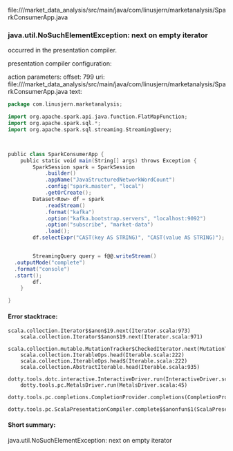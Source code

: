 file://<WORKSPACE>/market_data_analysis/src/main/java/com/linusjern/marketanalysis/SparkConsumerApp.java
### java.util.NoSuchElementException: next on empty iterator

occurred in the presentation compiler.

presentation compiler configuration:


action parameters:
offset: 799
uri: file://<WORKSPACE>/market_data_analysis/src/main/java/com/linusjern/marketanalysis/SparkConsumerApp.java
text:
```scala
package com.linusjern.marketanalysis;

import org.apache.spark.api.java.function.FlatMapFunction;
import org.apache.spark.sql.*;
import org.apache.spark.sql.streaming.StreamingQuery;



public class SparkConsumerApp {
    public static void main(String[] args) throws Exception {
        SparkSession spark = SparkSession
            .builder()
            .appName("JavaStructuredNetworkWordCount")
            .config("spark.master", "local")
            .getOrCreate();
        Dataset<Row> df = spark
            .readStream()
            .format("kafka")
            .option("kafka.bootstrap.servers", "localhost:9092")
            .option("subscribe", "market-data")
            .load();
        df.selectExpr("CAST(key AS STRING)", "CAST(value AS STRING)");


        StreamingQuery query = f@@.writeStream()
  .outputMode("complete")
  .format("console")
  .start();
        df.
    }

}

```



#### Error stacktrace:

```
scala.collection.Iterator$$anon$19.next(Iterator.scala:973)
	scala.collection.Iterator$$anon$19.next(Iterator.scala:971)
	scala.collection.mutable.MutationTracker$CheckedIterator.next(MutationTracker.scala:76)
	scala.collection.IterableOps.head(Iterable.scala:222)
	scala.collection.IterableOps.head$(Iterable.scala:222)
	scala.collection.AbstractIterable.head(Iterable.scala:935)
	dotty.tools.dotc.interactive.InteractiveDriver.run(InteractiveDriver.scala:164)
	dotty.tools.pc.MetalsDriver.run(MetalsDriver.scala:45)
	dotty.tools.pc.completions.CompletionProvider.completions(CompletionProvider.scala:50)
	dotty.tools.pc.ScalaPresentationCompiler.complete$$anonfun$1(ScalaPresentationCompiler.scala:146)
```
#### Short summary: 

java.util.NoSuchElementException: next on empty iterator